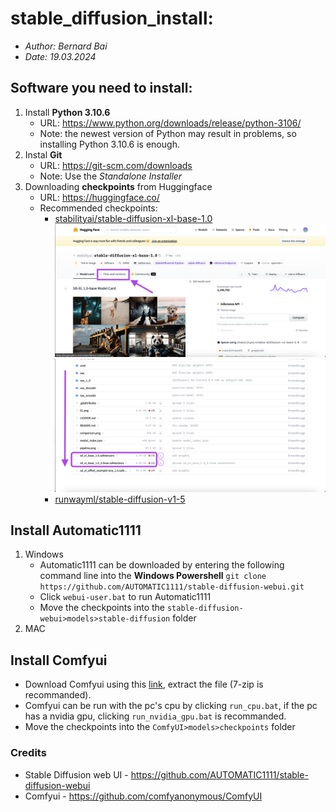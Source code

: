# stable_diffusion_install: 
   <!--this is a guide for beginners to realize the fundamental functionalities of Automatic1111 and Comfyui-->
   - *Author: Bernard Bai*
   - *Date: 19.03.2024*

## Software you need to install:
1. Install **Python 3.10.6**
   + URL: https://www.python.org/downloads/release/python-3106/
   + Note: the newest version of Python may result in problems, so installing Python 3.10.6 is enough.
2. Instal **Git**
   + URL: https://git-scm.com/downloads 
   + Note: Use the *Standalone Installer*
3. Downloading **checkpoints** from Huggingface
   + URL: https://huggingface.co/
   + Recommended checkpoints:
      * [stabilityai/stable-diffusion-xl-base-1.0](https://huggingface.co/stabilityai/stable-diffusion-xl-base-1.0)
        ![First_step_ckpt](https://github.com/Bzin68/stable_diffusion_install/raw/main/huggingface_1.png)
        ![Second_step_ckpt](https://github.com/Bzin68/stable_diffusion_install/raw/main/huggingface_2.png)
      * [runwayml/stable-diffusion-v1-5](https://huggingface.co/runwayml/stable-diffusion-v1-5)  

## Install Automatic1111
1. Windows
   + Automatic1111 can be downloaded by entering the following command line into the **Windows Powershell**
   `git clone https://github.com/AUTOMATIC1111/stable-diffusion-webui.git`
   + Click `webui-user.bat` to run Automatic1111
   + Move the checkpoints into the `stable-diffusion-webui>models>stable-diffusion` folder
2. MAC

## Install Comfyui
   + Download Comfyui using this [link](https://github.com/comfyanonymous/ComfyUI/releases/download/latest/ComfyUI_windows_portable_nvidia_cu121_or_cpu.7z), extract the file (7-zip is recommanded).
   + Comfyui can be run with the pc's cpu by clicking `run_cpu.bat`, if the pc has a nvidia gpu, clicking `run_nvidia_gpu.bat` is recommanded.
   + Move the checkpoints into the `ComfyUI>models>checkpoints` folder


### Credits
   - Stable Diffusion web UI - https://github.com/AUTOMATIC1111/stable-diffusion-webui
   - Comfyui - https://github.com/comfyanonymous/ComfyUI
